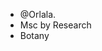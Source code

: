 -  @Orlala.
-  Msc by Research
-  Botany

<!---
Orlala/Orlala is a ✨ special ✨ repository because its `README.md` (this file) appears on your GitHub profile.
You can click the Preview link to take a look at your changes.
--->
